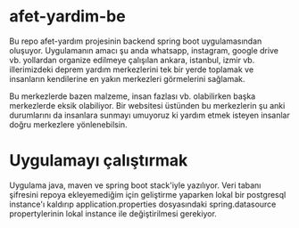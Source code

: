 # afet-yardim-be

Bu repo afet-yardım projesinin backend spring boot uygulamasından oluşuyor. Uygulamanın amacı şu anda whatsapp,
instagram, google drive vb. yollardan organize edilmeye çalışılan ankara, istanbul, izmir vb. illerimizdeki deprem
yardım
merkezlerini tek bir yerde toplamak ve insanların kendilerine en yakın merkezleri görmelerini sağlamak.

Bu merkezlerde bazen malzeme, insan fazlası vb. olabilirken başka merkezlerde eksik olabiliyor. Bir websitesi üstünden
bu merkezlerin şu anki durumlarını da insanlara sunmayı umuyoruz ki yardım etmek isteyen insanlar doğru merkezlere
yönlenebilsin.

# Uygulamayı çalıştırmak

Uygulama java, maven ve spring boot stack'iyle yazılıyor. Veri tabanı şifresini repoya ekleyemediğim için geliştirme
yaparken lokal bir postgresql instance'ı kaldırıp application.properties dosyasındaki spring.datasource propertylerinin
lokal instance ile değiştirilmesi gerekiyor.



